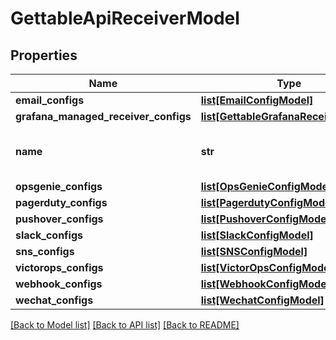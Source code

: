 # GettableApiReceiverModel

## Properties
Name | Type | Description | Notes
------------ | ------------- | ------------- | -------------
**email_configs** | [**list[EmailConfigModel]**](EmailConfigModel.md) |  | [optional] 
**grafana_managed_receiver_configs** | [**list[GettableGrafanaReceiverModel]**](GettableGrafanaReceiverModel.md) |  | [optional] 
**name** | **str** | A unique identifier for this receiver. | [optional] 
**opsgenie_configs** | [**list[OpsGenieConfigModel]**](OpsGenieConfigModel.md) |  | [optional] 
**pagerduty_configs** | [**list[PagerdutyConfigModel]**](PagerdutyConfigModel.md) |  | [optional] 
**pushover_configs** | [**list[PushoverConfigModel]**](PushoverConfigModel.md) |  | [optional] 
**slack_configs** | [**list[SlackConfigModel]**](SlackConfigModel.md) |  | [optional] 
**sns_configs** | [**list[SNSConfigModel]**](SNSConfigModel.md) |  | [optional] 
**victorops_configs** | [**list[VictorOpsConfigModel]**](VictorOpsConfigModel.md) |  | [optional] 
**webhook_configs** | [**list[WebhookConfigModel]**](WebhookConfigModel.md) |  | [optional] 
**wechat_configs** | [**list[WechatConfigModel]**](WechatConfigModel.md) |  | [optional] 

[[Back to Model list]](../README.md#documentation-for-models) [[Back to API list]](../README.md#documentation-for-api-endpoints) [[Back to README]](../README.md)


